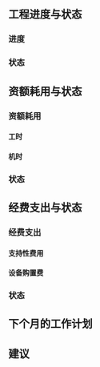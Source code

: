 <!-- 开发进度月报（GB8567——88） -->

<!-- l标题 -->

<!-- 开发中的软件系统的名称和标识符 -->

<!-- 分项目名称和标识符 -->

<!-- 分项目负责人签名 -->

<!-- 本期月报编写人签名 -->

<!-- 本期月报的编号及所报告的年月 -->

## 工程进度与状态

### 进度

<!-- 列出本月内进行的各项主要活动，并且说明本月内遇到的重要事件，这里所说的重要事件是指一个开发阶段（即软件生存周期内各个阶段中的某一个，例如需求分析阶段）的开始或结束，要说明阶段名称及开始（或结束）的日期。 -->

### 状态

<!-- 说明本月的实际工作进度与计划相比，是提前了、按期完成了、或是推迟了？如果与计划不一致，说 明原因及准备采取的措施。 -->

## 资额耗用与状态

### 资额耗用

<!-- 主要说明本月份内耗用的工时与机时。 -->

#### 工时

<!--
分为三类：
1. 管理用工时包括在项目管理（制订计划、布置工作、收集数据、检查汇报工作等）方面耗用的工时；
1. 服务工时包括为支持项目开发所必须的服务工作及非直接的开发工作所耗用的工时；
1. 开发用工时要分各个开发阶段填写。
-->

#### 机时

<!-- 说明本月内耗用的机时，以小时为单位，说明计算机系统的型号。 -->

### 状态

<!-- 说明本月内实际耗用的资源与计划相比，是超出了、相一致、还是不到计划数？如果与计划不一致，说明原因及准备采取的措施。 -->

## 经费支出与状态

### 经费支出

#### 支持性费用

<!--
列出本月内支出的支持性费用，一般可按如下七类列出，并给出本月支持费用的总和：
1. 房租或房屋折旧费；
1. 社工资、奖金、补贴；
1. 培训费包括给教师的酬金及教室租金；
1. 资料费包括复印及购买参考资料的费用；
1. 会议费召集有关业务会议的费用；
1. 旅差费；
1. 其他费用。
-->

#### 设备购置费

<!--
列出本月内支出的设备购置费，一般可分如下三类：
1. 购买软件的名称与金额；
1. 购买硬设备的名称、型号、数量及金额；
1. 已有硬设备的折旧费。
-->

### 状态

<!-- 说明本月内实际支出的经费与计划相比较，是超过了。相符合、还是不到计划数？如果与计划不一致，说明原因及准备采取的措施。 -->

## 下个月的工作计划

## 建议

<!-- 本月遇到的重要问题和应引起重视的问题以及因此产生的建议。 -->